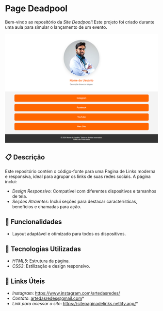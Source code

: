 # Page Deadpool

Bem-vindo ao repositório da *Site Deadpool*! Este projeto foi criado durante uma aula para simular o lançamento de um evento.

<img src="/imagens/Pagina de Links (tema orange).png">

## 📋 Descrição

Este repositório contém o código-fonte para uma Pagina de Links moderna e responsiva, ideal para agrupar os links de suas redes sociais. A página inclui:

* *Design Responsivo*: Compatível com diferentes dispositivos e tamanhos de tela.
* *Seções Atraentes*: Inclui seções para destacar características, benefícios e chamadas para ação.

## 🚀 Funcionalidades

* Layout adaptável e otimizado para todos os dispositivos.

## 🔧 Tecnologias Utilizadas

* *HTML5*: Estrutura da página.
* *CSS3*: Estilização e design responsivo.

## 🔗 Links Úteis

* *Instagram*: https://www.instagram.com/artedasredes/
* *Contato*: artedasredes@gmail.com* 
* *Link para acessar o site*: https://sitepaginadelinks.netlify.app/*
